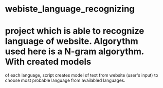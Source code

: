 # webiste_language_recognizing

# project which is able to recognize language of website. Algorythm used here is a N-gram algorythm. With created models 
of each language, script creates model of text from website (user's input) to choose most probable language from availabled
languages.

